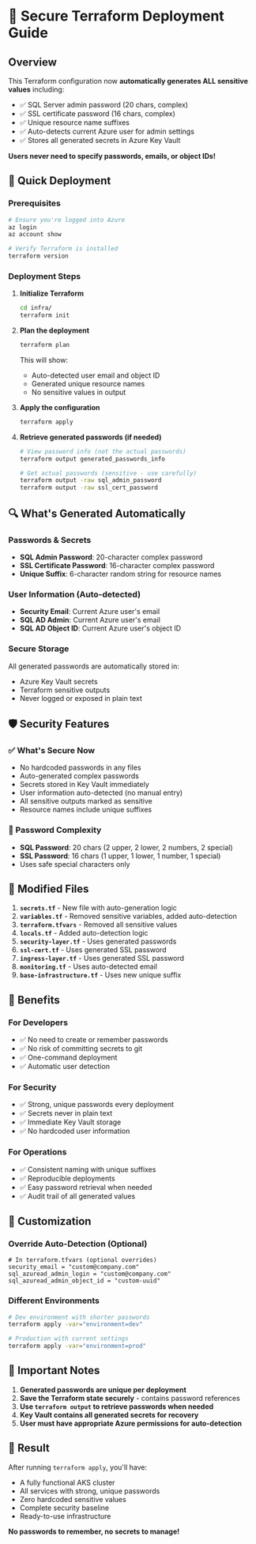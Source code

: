 # 🔐 Secure Terraform Deployment Guide

## Overview

This Terraform configuration now **automatically generates ALL sensitive values** including:
- ✅ SQL Server admin password (20 chars, complex)
- ✅ SSL certificate password (16 chars, complex)  
- ✅ Unique resource name suffixes
- ✅ Auto-detects current Azure user for admin settings
- ✅ Stores all generated secrets in Azure Key Vault

**Users never need to specify passwords, emails, or object IDs!**

## 🚀 Quick Deployment

### Prerequisites
```bash
# Ensure you're logged into Azure
az login
az account show

# Verify Terraform is installed
terraform version
```

### Deployment Steps

1. **Initialize Terraform**
   ```bash
   cd infra/
   terraform init
   ```

2. **Plan the deployment**
   ```bash
   terraform plan
   ```
   
   This will show:
   - Auto-detected user email and object ID
   - Generated unique resource names
   - No sensitive values in output

3. **Apply the configuration**
   ```bash
   terraform apply
   ```

4. **Retrieve generated passwords (if needed)**
   ```bash
   # View password info (not the actual passwords)
   terraform output generated_passwords_info
   
   # Get actual passwords (sensitive - use carefully)
   terraform output -raw sql_admin_password
   terraform output -raw ssl_cert_password
   ```

## 🔍 What's Generated Automatically

### Passwords & Secrets
- **SQL Admin Password**: 20-character complex password
- **SSL Certificate Password**: 16-character complex password
- **Unique Suffix**: 6-character random string for resource names

### User Information (Auto-detected)
- **Security Email**: Current Azure user's email
- **SQL AD Admin**: Current Azure user's email  
- **SQL AD Object ID**: Current Azure user's object ID

### Secure Storage
All generated passwords are automatically stored in:
- Azure Key Vault secrets
- Terraform sensitive outputs
- Never logged or exposed in plain text

## 🛡️ Security Features

### ✅ What's Secure Now
- No hardcoded passwords in any files
- Auto-generated complex passwords
- Secrets stored in Key Vault immediately
- User information auto-detected (no manual entry)
- All sensitive outputs marked as sensitive
- Resource names include unique suffixes

### 🔐 Password Complexity
- **SQL Password**: 20 chars (2 upper, 2 lower, 2 numbers, 2 special)
- **SSL Password**: 16 chars (1 upper, 1 lower, 1 number, 1 special)
- Uses safe special characters only

## 📁 Modified Files

1. **`secrets.tf`** - New file with auto-generation logic
2. **`variables.tf`** - Removed sensitive variables, added auto-detection
3. **`terraform.tfvars`** - Removed all sensitive values
4. **`locals.tf`** - Added auto-detection logic
5. **`security-layer.tf`** - Uses generated passwords
6. **`ssl-cert.tf`** - Uses generated SSL password
7. **`ingress-layer.tf`** - Uses generated SSL password
8. **`monitoring.tf`** - Uses auto-detected email
9. **`base-infrastructure.tf`** - Uses new unique suffix

## 🎯 Benefits

### For Developers
- ✅ No need to create or remember passwords
- ✅ No risk of committing secrets to git
- ✅ One-command deployment
- ✅ Automatic user detection

### For Security
- ✅ Strong, unique passwords every deployment
- ✅ Secrets never in plain text
- ✅ Immediate Key Vault storage
- ✅ No hardcoded user information

### For Operations
- ✅ Consistent naming with unique suffixes
- ✅ Reproducible deployments
- ✅ Easy password retrieval when needed
- ✅ Audit trail of all generated values

## 🔧 Customization

### Override Auto-Detection (Optional)
```hcl
# In terraform.tfvars (optional overrides)
security_email = "custom@company.com"
sql_azuread_admin_login = "custom@company.com"  
sql_azuread_admin_object_id = "custom-uuid"
```

### Different Environments
```bash
# Dev environment with shorter passwords
terraform apply -var="environment=dev"

# Production with current settings
terraform apply -var="environment=prod"
```

## 🚨 Important Notes

1. **Generated passwords are unique per deployment**
2. **Save the Terraform state securely** - contains password references
3. **Use `terraform output` to retrieve passwords when needed**
4. **Key Vault contains all generated secrets for recovery**
5. **User must have appropriate Azure permissions for auto-detection**

## 🎉 Result

After running `terraform apply`, you'll have:
- A fully functional AKS cluster
- All services with strong, unique passwords
- Zero hardcoded sensitive values
- Complete security baseline
- Ready-to-use infrastructure

**No passwords to remember, no secrets to manage!**
